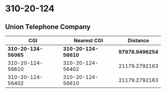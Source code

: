 # 310-20-124
## Union Telephone Company


| CGI | Nearest CGI | Distance |
|-----|-------------|----------|
| **310-20-124-56065** | **310-20-124-56610** | **97978.9496254** |
| 310-20-124-56610 | 310-20-124-56402 | 21179.2792163 |
| 310-20-124-56402 | 310-20-124-56610 | 21179.2792163 |
